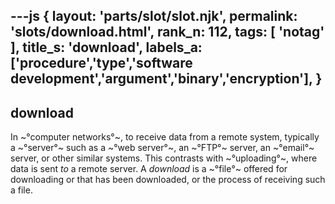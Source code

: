 ---js
{
  layout: 'parts/slot/slot.njk',
  permalink: 'slots/download.html',
  rank_n: 112,
  tags: [ 'notag' ],
  title_s: 'download',
  labels_a: ['procedure','type','software development','argument','binary','encryption'],
}
---
## download

In ~°computer networks°~, to receive data from a remote system, typically a ~°server°~ such as a ~°web server°~, an ~°FTP°~ server, an ~°email°~ server, or other similar systems. This contrasts with ~°uploading°~, where data is sent <i>to</i> a remote server. A <i>download</i> is a ~°file°~ offered for downloading or that has been downloaded, or the process of receiving such a file.

